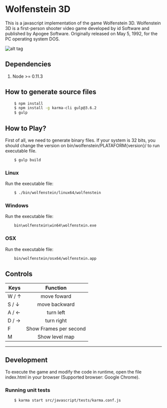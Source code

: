 # Wolfenstein 3D

This is a javascript implementation of the game Wolfenstein 3D.
Wolfenstein 3D is a first-person shooter video game developed by id Software and published by Apogee Software.
Originally released on May 5, 1992, for the PC operating system DOS.

![alt tag](https://raw.github.com/madureira/wolfenstein/master/src/resources/icons/github-logo.jpg)


## Dependencies

1. Node >= 0.11.3


## How to generate source files

```sh
    $ npm install
    $ npm install -g karma-cli gulp@3.6.2
    $ gulp
```


## How to Play?
First of all, we need to generate binary files.
If your system is 32 bits, you should change the version on bin/wolfenstein/PLATAFORM{version}/ to run executable file.

```sh
    $ gulp build
```

### Linux
Run the executable file:

```sh
    $ ./bin/wolfenstein/linux64/wolfenstein
```

### Windows
Run the executable file:

```sh
    bin\wolfenstein\win64\wolfenstein.exe
```

### OSX
Run the executable file:

```sh
    bin/wolfenstein/osx64/wolfenstein.app
```


## Controls

| Keys          | Function                |
| ------------- |:-----------------------:|
| W / ↑         | move foward             |
| S / ↓         | move backward           |
| A / ←         | turn left               |
| D / →         | turn right              |
| F             | Show Frames per second  |
| M             | Show level map          |


---

## Development
To execute the game and modify the code in runtime, open the file index.html in your browser (Supported browser: Google Chrome).

### Running unit tests

```sh
    $ karma start src/javascript/tests/karma.conf.js
```
